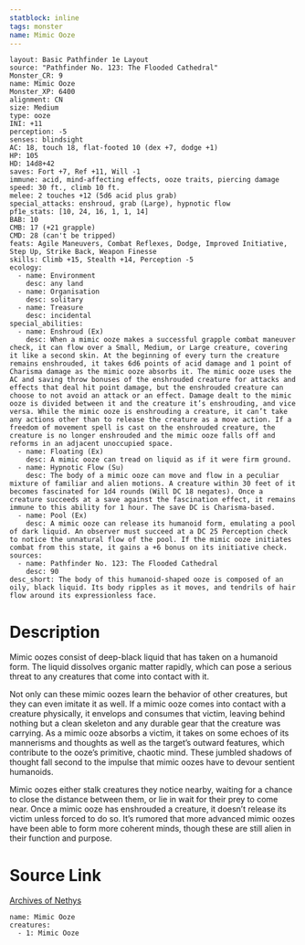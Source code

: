 ```yaml
---
statblock: inline
tags: monster
name: Mimic Ooze
---
```

```statblock
layout: Basic Pathfinder 1e Layout
source: "Pathfinder No. 123: The Flooded Cathedral"
Monster_CR: 9
name: Mimic Ooze
Monster_XP: 6400
alignment: CN
size: Medium
type: ooze
INI: +11
perception: -5
senses: blindsight
AC: 18, touch 18, flat-footed 10 (dex +7, dodge +1)
HP: 105
HD: 14d8+42
saves: Fort +7, Ref +11, Will -1
immune: acid, mind-affecting effects, ooze traits, piercing damage
speed: 30 ft., climb 10 ft.
melee: 2 touches +12 (5d6 acid plus grab)
special_attacks: enshroud, grab (Large), hypnotic flow
pf1e_stats: [10, 24, 16, 1, 1, 14]
BAB: 10
CMB: 17 (+21 grapple)
CMD: 28 (can't be tripped)
feats: Agile Maneuvers, Combat Reflexes, Dodge, Improved Initiative, Step Up, Strike Back, Weapon Finesse
skills: Climb +15, Stealth +14, Perception -5
ecology:
  - name: Environment
    desc: any land
  - name: Organisation
    desc: solitary
  - name: Treasure
    desc: incidental
special_abilities:
  - name: Enshroud (Ex)
    desc: When a mimic ooze makes a successful grapple combat maneuver check, it can flow over a Small, Medium, or Large creature, covering it like a second skin. At the beginning of every turn the creature remains enshrouded, it takes 6d6 points of acid damage and 1 point of Charisma damage as the mimic ooze absorbs it. The mimic ooze uses the AC and saving throw bonuses of the enshrouded creature for attacks and effects that deal hit point damage, but the enshrouded creature can choose to not avoid an attack or an effect. Damage dealt to the mimic ooze is divided between it and the creature it’s enshrouding, and vice versa. While the mimic ooze is enshrouding a creature, it can’t take any actions other than to release the creature as a move action. If a freedom of movement spell is cast on the enshrouded creature, the creature is no longer enshrouded and the mimic ooze falls off and reforms in an adjacent unoccupied space.
  - name: Floating (Ex)
    desc: A mimic ooze can tread on liquid as if it were firm ground.
  - name: Hypnotic Flow (Su)
    desc: The body of a mimic ooze can move and flow in a peculiar mixture of familiar and alien motions. A creature within 30 feet of it becomes fascinated for 1d4 rounds (Will DC 18 negates). Once a creature succeeds at a save against the fascination effect, it remains immune to this ability for 1 hour. The save DC is Charisma-based.
  - name: Pool (Ex)
    desc: A mimic ooze can release its humanoid form, emulating a pool of dark liquid. An observer must succeed at a DC 25 Perception check to notice the unnatural flow of the pool. If the mimic ooze initiates combat from this state, it gains a +6 bonus on its initiative check.
sources:
  - name: Pathfinder No. 123: The Flooded Cathedral
    desc: 90
desc_short: The body of this humanoid-shaped ooze is composed of an oily, black liquid. Its body ripples as it moves, and tendrils of hair flow around its expressionless face.
```
# Description
Mimic oozes consist of deep-black liquid that has taken on a humanoid form. The liquid dissolves organic matter rapidly, which can pose a serious threat to any creatures that come into contact with it.

 Not only can these mimic oozes learn the behavior of other creatures, but they can even imitate it as well. If a mimic ooze comes into contact with a creature physically, it envelops and consumes that victim, leaving behind nothing but a clean skeleton and any durable gear that the creature was carrying. As a mimic ooze absorbs a victim, it takes on some echoes of its mannerisms and thoughts as well as the target’s outward features, which contribute to the ooze’s primitive, chaotic mind. These jumbled shadows of thought fall second to the impulse that mimic oozes have to devour sentient humanoids.

 Mimic oozes either stalk creatures they notice nearby, waiting for a chance to close the distance between them, or lie in wait for their prey to come near. Once a mimic ooze has enshrouded a creature, it doesn’t release its victim unless forced to do so. It’s rumored that more advanced mimic oozes have been able to form more coherent minds, though these are still alien in their function and purpose.
# Source Link
[Archives of Nethys](https://aonprd.com/MonsterDisplay.aspx?ItemName=Mimic%20Ooze)
```encounter-table
name: Mimic Ooze
creatures:
  - 1: Mimic Ooze
```
